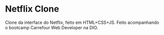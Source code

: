# Netflix Clone

Clone da interface do Netflix, feito em HTML+CSS+JS.
Feito acompanhando o bootcamp Carrefour Web Developer na DIO.
